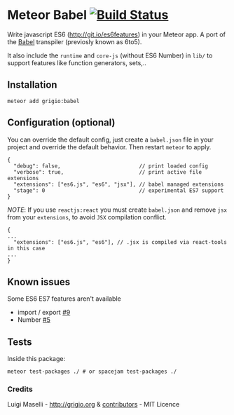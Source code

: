 # Meteor Babel [![Build Status](https://travis-ci.org/grigio/meteor-babel.svg?branch=master)](https://travis-ci.org/grigio/meteor-babel)

Write javascript ES6 (http://git.io/es6features) in your Meteor app. A port of the [Babel](https://babeljs.io) transpiler (previosly known as 6to5).

It also include the `runtime` and `core-js` (without ES6 Number) in `lib/` to support features like function generators, sets,..
 
## Installation
 
```
meteor add grigio:babel
```

## Configuration (optional)

You can override the default config, just create a `babel.json` file in your project and override the default behavior. Then restart `meteor` to apply.

```
{
  "debug": false,                         // print loaded config
  "verbose": true,                        // print active file extensions
  "extensions": ["es6.js", "es6", "jsx"], // babel managed extensions
  "stage": 0                              // experimental ES7 support
}

```
*NOTE*: If you use `reactjs:react` you must create `babel.json` and remove `jsx` from your `extensions`, to avoid `JSX` compilation conflict.

```
{
...
  "extensions": ["es6.js", "es6"], // .jsx is compiled via react-tools in this case
...
}
```

## Known issues

Some ES6 ES7 features aren't available

- import / export [#9](https://github.com/grigio/meteor-babel/issues/9)
- Number [#5](https://github.com/grigio/meteor-babel/issues/5)

## Tests

Inside this package:

```
meteor test-packages ./ # or spacejam test-packages ./
```


### Credits

Luigi Maselli - http://grigio.org  & [contributors](https://github.com/grigio/meteor-babel/graphs/contributors) - MIT Licence
